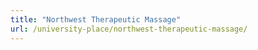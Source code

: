 ```yaml
---
title: "Northwest Therapeutic Massage"
url: /university-place/northwest-therapeutic-massage/
---
```


